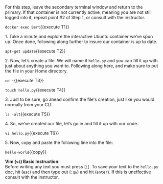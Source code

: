 For this step, leave the secondary terminal window and return to the primary. If that container is not currently active, meaning you are not still logged into it, repeat point #2 of Step 1, or consult with the instructor.

`docker exec Bert`{{execute T1}}

1\. Take a minute and explore the interactive Ubuntu container we’ve spun up. Once done, following along further to insure our container is up to date.

`apt-get update`{{execute T2}}

2\. Now, let’s create a file. We will name it ```hello.py``` and you can fill it up with just about anything you want to. Following along here, and make sure to put the file in your Home directory.

`cd ~`{{execute T3}}

`touch hello.py`{{execute T4}}

3\. Just to be sure, go ahead confirm the file's creation, just like you would normally from your CLI.

`ls -alt`{{execute T5}}


4\. So, we’ve created our file, let’s go in and fill it up with our code. 

`vi hello.py`{{execute T6}}

5\. Now, copy and paste the following line into the file:

`hello-world`{{copy}}

**Vim (`vi`) Basic Instruction:**<br>
Before writing any text you must press (`i`). To save your text to the `hello.py` doc, hit (`esc`) and then type out (`:qw`) and hit (`enter`). If this is uneffective consult with the instructor.
